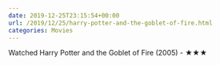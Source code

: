```yaml
---
date: 2019-12-25T23:15:54+00:00
url: /2019/12/25/harry-potter-and-the-goblet-of-fire.html
categories: Movies
---
```

Watched Harry Potter and the Goblet of Fire (2005) - ★★★





